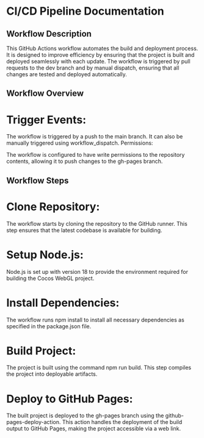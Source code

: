 # CI/CD Pipeline Documentation

## Workflow Description

This GitHub Actions workflow automates the build and deployment process. It is designed to improve efficiency by ensuring that the project is built and deployed seamlessly with each update. The workflow is triggered by pull requests to the dev branch and by manual dispatch, ensuring that all changes are tested and deployed automatically.

## Workflow Overview
# Trigger Events:

The workflow is triggered by a push to the main branch.
It can also be manually triggered using workflow_dispatch.
Permissions:

The workflow is configured to have write permissions to the repository contents, allowing it to push changes to the gh-pages branch.

## Workflow Steps
# Clone Repository:
The workflow starts by cloning the repository to the GitHub runner. This step ensures that the latest codebase is available for building.

# Setup Node.js:
Node.js is set up with version 18 to provide the environment required for building the Cocos WebGL project.

# Install Dependencies:
The workflow runs npm install to install all necessary dependencies as specified in the package.json file.
# Build Project:
The project is built using the command npm run build. This step compiles the project into deployable artifacts.

# Deploy to GitHub Pages:
The built project is deployed to the gh-pages branch using the github-pages-deploy-action. This action handles the deployment of the build output to GitHub Pages, making the project accessible via a web link.
